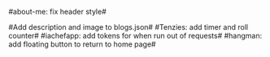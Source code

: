 #about-me: fix header style#

#Add description and image to blogs.json#
#Tenzies: add timer and roll counter#
#iachefapp: add tokens for when run out of requests#
#hangman: add floating button to return to home page#
